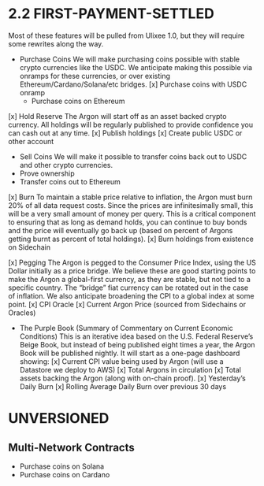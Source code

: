 # 2.2 FIRST-PAYMENT-SETTLED
Most of these features will be pulled from Ulixee 1.0, but they will require some rewrites along the way.

- Purchase Coins 
  We will make purchasing coins possible with stable crypto currencies like the USDC. We anticipate making this possible via onramps for these currencies, or over existing Ethereum/Cardano/Solana/etc bridges.
  [x] Purchase coins with USDC onramp
  - Purchase coins on Ethereum

[x] Hold Reserve 
  The Argon will start off as an asset backed crypto currency. All holdings will be regularly published to provide confidence you can cash out at any time.
[x] Publish holdings
[x] Create public USDC or other account

- Sell Coins
  We will make it possible to transfer coins back out to USDC and other crypto currencies.
- Prove ownership
- Transfer coins out to Ethereum

[x] Burn
  To maintain a stable price relative to inflation, the Argon must burn 20% of all data request costs. Since the prices are infinitesimally small, this will be a very small amount of money per query. This is a critical component to ensuring that as long as demand holds, you can continue to buy bonds and the price will eventually go back up (based on percent of Argons getting burnt as percent of total holdings).
[x] Burn holdings from existence on Sidechain

[x] Pegging
  The Argon is pegged to the Consumer Price Index, using the US Dollar initially as a price bridge. We believe these are good starting points to make the Argon a global-first currency, as they are stable, but not tied to a specific country. The “bridge” fiat currency can be rotated out in the case of inflation. We also anticipate broadening the CPI to a global index at some point.
[x] CPI Oracle
[x] Current Argon Price (sourced from Sidechains or Oracles)

- The Purple Book (Summary of Commentary on Current Economic Conditions)
  This is an iterative idea based on the U.S. Federal Reserve’s Beige Book, but instead of being published eight times a year, the Argon Book will be published nightly. It will start as a one-page dashboard showing:
[x] Current CPI value being used by Argon (will use a Datastore we deploy to AWS)
[x] Total Argons in circulation
[x] Total assets backing the Argon (along with on-chain proof).
[x] Yesterday’s Daily Burn
[x] Rolling Average Daily Burn over previous 30 days


# UNVERSIONED

## Multi-Network Contracts
- Purchase coins on Solana
- Purchase coins on Cardano
